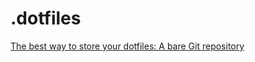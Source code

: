 # .dotfiles

[The best way to store your dotfiles: A bare Git repository](https://www.atlassian.com/git/tutorials/dotfiles)
